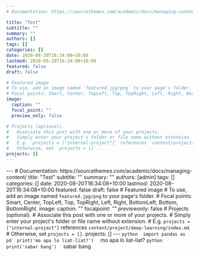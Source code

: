 ```yaml
---
# Documentation: https://sourcethemes.com/academic/docs/managing-content/

title: "Test"
subtitle: ""
summary: ""
authors: []
tags: []
categories: []
date: 2020-08-20T16:34:08+10:00
lastmod: 2020-08-20T16:34:08+10:00
featured: false
draft: false

# Featured image
# To use, add an image named `featured.jpg/png` to your page's folder.
# Focal points: Smart, Center, TopLeft, Top, TopRight, Left, Right, BottomLeft, Bottom, BottomRight.
image:
  caption: ""
  focal_point: ""
  preview_only: false

# Projects (optional).
#   Associate this post with one or more of your projects.
#   Simply enter your project's folder or file name without extension.
#   E.g. `projects = ["internal-project"]` references `content/project/deep-learning/index.md`.
#   Otherwise, set `projects = []`.
projects: []
---
```

- - -  
 #   D o c u m e n t a t i o n :   h t t p s : / / s o u r c e t h e m e s . c o m / a c a d e m i c / d o c s / m a n a g i n g - c o n t e n t /  
  
 t i t l e :   " T e s t "  
 s u b t i t l e :   " "  
 s u m m a r y :   " "  
 a u t h o r s :   [ a d m i n ]  
 t a g s :   [ ]  
 c a t e g o r i e s :   [ ]  
 d a t e :   2 0 2 0 - 0 8 - 2 0 T 1 6 : 3 4 : 0 8 + 1 0 : 0 0  
 l a s t m o d :   2 0 2 0 - 0 8 - 2 0 T 1 6 : 3 4 : 0 8 + 1 0 : 0 0  
 f e a t u r e d :   f a l s e  
 d r a f t :   f a l s e  
  
 #   F e a t u r e d   i m a g e  
 #   T o   u s e ,   a d d   a n   i m a g e   n a m e d   ` f e a t u r e d . j p g / p n g `   t o   y o u r   p a g e ' s   f o l d e r .  
 #   F o c a l   p o i n t s :   S m a r t ,   C e n t e r ,   T o p L e f t ,   T o p ,   T o p R i g h t ,   L e f t ,   R i g h t ,   B o t t o m L e f t ,   B o t t o m ,   B o t t o m R i g h t .  
 i m a g e :  
     c a p t i o n :   " "  
     f o c a l _ p o i n t :   " "  
     p r e v i e w _ o n l y :   f a l s e  
  
 #   P r o j e c t s   ( o p t i o n a l ) .  
 #       A s s o c i a t e   t h i s   p o s t   w i t h   o n e   o r   m o r e   o f   y o u r   p r o j e c t s .  
 #       S i m p l y   e n t e r   y o u r   p r o j e c t ' s   f o l d e r   o r   f i l e   n a m e   w i t h o u t   e x t e n s i o n .  
 #       E . g .   ` p r o j e c t s   =   [ " i n t e r n a l - p r o j e c t " ] `   r e f e r e n c e s   ` c o n t e n t / p r o j e c t / d e e p - l e a r n i n g / i n d e x . m d ` .  
 #       O t h e r w i s e ,   s e t   ` p r o j e c t s   =   [ ] ` .  
 p r o j e c t s :   [ ]  
 - - -  
  
  
 ` ` ` p y t h o n  
 i m p o r t   p a n d a s   a s   p d  
 p r i n t ( ' m o   a p a   l o   l i a t - l i a t ? ' )  
 ` ` `  
  
         m o   a p a   l o   l i a t - l i a t ?  
          
  
  
 ` ` ` p y t h o n  
 p r i n t ( ' s a b a r   b a n g ' )  
 ` ` `  
  
         s a b a r   b a n g  
          
 